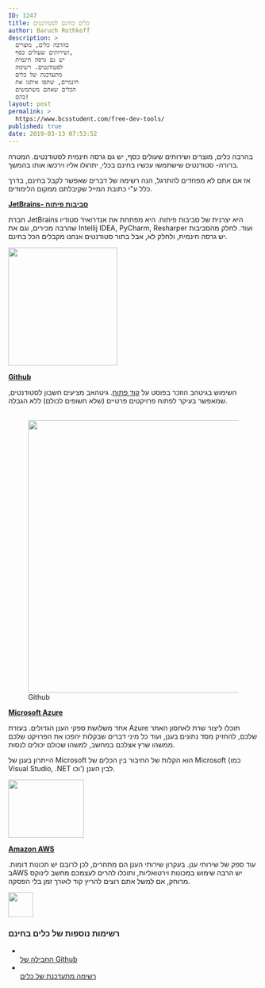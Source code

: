 ```yaml
---
ID: 1247
title: כלים בחינם לסטודנטים
author: Baruch Rothkoff
description: >
  בהרבה כלים, מוצרים
  ושירותים שעולים כסף,
  יש גם גרסה חינמית
  לסטודנטים. רשימה
  מתעדכנת של כלים
  חינמיים, שתפו איתנו את
  הכלים שאתם משתמשים
  בהם!
layout: post
permalink: >
  https://www.bcsstudent.com/free-dev-tools/
published: true
date: 2019-03-13 07:53:52
---
```

<!-- wp:paragraph -->
<p>בהרבה כלים, מוצרים ושירותים שעולים כסף, יש גם גרסה חינמית לסטודנטים. המטרה ברורה- סטודנטים שישתמשו עכשיו בחינם בכלי, יתרגלו אליו וירכשו אותו בהמשך.</p>
<!-- /wp:paragraph -->

<!-- wp:paragraph -->
<p>אז אם אתם לא מפחדים להתרגל, הנה רשימה של דברים שאפשר לקבל בחינם, בדרך כלל ע"י כתובת המייל שקיבלתם ממקום הלימודים.</p>
<!-- /wp:paragraph -->

<p><a href="https://www.jetbrains.com/student/" target="_blank" rel="noopener noreferrer"><strong>JetBrains- סביבות פיתוח</strong></a></p>
<p>חברת JetBrains היא יצרנית של סביבות פיתוח. היא מפתחת את אנדרואיד סטודיו שהרבה מכירים, וגם את Intellij IDEA, PyCharm, Resharper ועוד. לחלק מהסביבות יש גרסה חינמית, ולחלק לא, אבל בתור סטודנטים אנחנו מקבלים הכל בחינם.</p>
<p>										<img width="220" height="238" src="https://www.bcsstudent.com/wp-content/uploads/2019/03/220px-JetBrains_Logo_2016.svg_.png" alt="">											</p>
<p><a href="https://education.github.com/pack/redeem/github" target="_blank" rel="noopener noreferrer"><strong>Github</strong></a></p>
<p>השימוש בגיטהב הוזכר בפוסט על <a href="https://www.bcsstudent.com/open-source/">קוד פתוח</a>. גיטהאב מציעים חשבון לסטודנטים, שמאפשר בעיקר לפתוח פרויקטים פרטיים (שלא חשופים לכולם) ללא הגבלה.</p>
<figure>
											<a href="https://education.github.com/pack/redeem/github" data-elementor-open-lightbox=""><br>
							<img width="660" height="549" src="https://www.bcsstudent.com/wp-content/uploads/2019/03/Octocat.png" alt="" srcset="https://i2.wp.com/www.bcsstudent.com/wp-content/uploads/2019/03/Octocat.png?w=800&amp;ssl=1 800w, https://i2.wp.com/www.bcsstudent.com/wp-content/uploads/2019/03/Octocat.png?resize=300%2C249&amp;ssl=1 300w, https://i2.wp.com/www.bcsstudent.com/wp-content/uploads/2019/03/Octocat.png?resize=768%2C638&amp;ssl=1 768w" sizes="(max-width: 660px) 100vw, 660px">								</a><figcaption>Github</figcaption></figure>
<p><a href="https://azure.microsoft.com/en-us/free/students/" target="_blank" rel="noopener noreferrer" data-wplink-edit="true"><strong>Microsoft Azure</strong></a></p>
<p>אחד משלושת ספקי הענן הגדולים. בעזרת Azure תוכלו ליצור שרת לאחסון האתר שלכם, להחזיק מסד נתונים בענן, ועוד כל מיני דברים שבקלות יהפכו את הפרויקט שלכם ממשהו שרץ אצלכם במחשב, למשהו שכולם יכולים לנסות.</p>
<p>הייתרון בענן של Microsoft הוא הקלות של החיבור בין הכלים של Microsoft (כמו Visual Studio, .NET וכו') לבין הענן.</p>
<p>										<img src="https://www.bcsstudent.com/wp-content/uploads/2019/03/Microsoft-Azure.svg" alt="" height="117.5" width="152">											</p>
<p><a href="https://aws.amazon.com/education/awseducate/" target="_blank" rel="noopener noreferrer"><strong>Amazon AWS</strong></a></p>
<p>עוד ספק של שירותי ענן. בעקרון שירותי הענן הם מתחרים, לכן לרובם יש תכונות דומות. בAWS יש הרבה שימוש במכונות וירטואליות, ותוכלו להרים לעצמכם מחשב לינוקס מרוחק, אם למשל אתם רוצים להריץ קוד לאורך זמן בלי הפסקה.</p>
<p>										<img src="https://www.bcsstudent.com/wp-content/uploads/2019/03/AWS-General_AWS-Cloud_light-bg.svg" alt="" height="50" width="50">											</p>
<h3>רשימות נוספות של כלים בחינם</h3>
<ul>
<li>
					<a href="https://education.github.com/pack" target="_blank" rel="noopener noreferrer"><br>
										החבילה של Github<br>
											</a>
									</li>
<li>
					<a href="https://github.com/AchoArnold/discount-for-student-dev" target="_blank" rel="noopener noreferrer"><br>
										רשימה מתעדכנת של כלים<br>
											</a>
									</li>
</ul>
